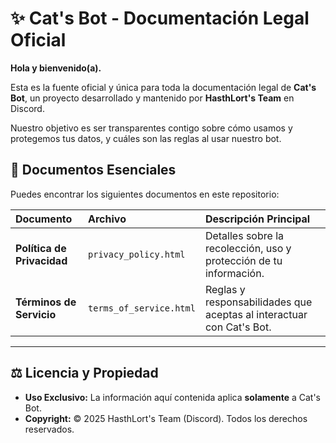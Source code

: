 # ✨ Cat's Bot - Documentación Legal Oficial

**Hola y bienvenido(a).**

Esta es la fuente oficial y única para toda la documentación legal de **Cat's Bot**, un proyecto desarrollado y mantenido por **HasthLort's Team** en Discord.

Nuestro objetivo es ser transparentes contigo sobre cómo usamos y protegemos tus datos, y cuáles son las reglas al usar nuestro bot.

## 📝 Documentos Esenciales

Puedes encontrar los siguientes documentos en este repositorio:

| Documento | Archivo | Descripción Principal |
| :--- | :--- | :--- |
| **Política de Privacidad** | `privacy_policy.html` | Detalles sobre la recolección, uso y protección de tu información. |
| **Términos de Servicio** | `terms_of_service.html` | Reglas y responsabilidades que aceptas al interactuar con Cat's Bot. |

---

## ⚖️ Licencia y Propiedad

* **Uso Exclusivo:** La información aquí contenida aplica **solamente** a Cat's Bot.
* **Copyright:** © 2025 HasthLort's Team (Discord). Todos los derechos reservados.
